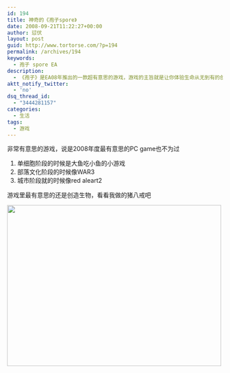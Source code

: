 ```yaml
---
id: 194
title: 神奇的《孢子spore》
date: 2008-09-21T11:22:27+00:00
author: 愆伏
layout: post
guid: http://www.tortorse.com/?p=194
permalink: /archives/194
keywords:
  - 孢子 spore EA
description:
  - 《孢子》是EA08年推出的一款超有意思的游戏，游戏的主旨就是让你体验生命从无到有的创造过程
aktt_notify_twitter:
  - 'no'
dsq_thread_id:
  - "3444281157"
categories:
  - 生活
tags:
  - 游戏
---
```

非常有意思的游戏，说是2008年度最有意思的PC game也不为过

  1. 单细胞阶段的时候是大鱼吃小鱼的小游戏
  2. 部落文化阶段的时候像WAR3
  3. 城市阶段就的时候像red aleart2

游戏里最有意思的还是创造生物，看看我做的猪八戒吧

<img class="alignnone size-full wp-image-193" title="猪八戒" src="http://www.tortorse.com/wp-content/uploads/2008/09/cre_bajie-0700368d_sml.jpg" alt="" width="500" height="375" srcset="https://www.tortorse.com/wp-content/uploads/2008/09/cre_bajie-0700368d_sml.jpg 640w, https://www.tortorse.com/wp-content/uploads/2008/09/cre_bajie-0700368d_sml-300x225.jpg 300w" sizes="(max-width: 500px) 100vw, 500px" />